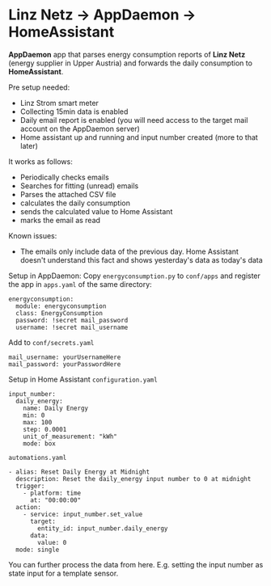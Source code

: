 # Linz Netz -> AppDaemon -> HomeAssistant

**AppDaemon** app that parses energy consumption reports of **Linz Netz** (energy supplier in Upper Austria) and forwards the daily consumption to **HomeAssistant**.

Pre setup needed:
- Linz Strom smart meter
- Collecting 15min data is enabled 
- Daily email report is enabled (you will need access to the target mail account on the AppDaemon server)
- Home assistant up and running and input number created (more to that later)
  
It works as follows:
- Periodically checks emails
- Searches for fitting (unread) emails
- Parses the attached CSV file
- calculates the daily consumption
- sends the calculated value to Home Assistant
- marks the email as read

Known issues:
- The emails only include data of the previous day. Home Assistant doesn't understand this fact and shows yesterday's data as today's data

Setup in AppDaemon:
Copy `energyconsumption.py` to `conf/apps` and register the app in `apps.yaml` of the same directory:
```
energyconsumption:
  module: energyconsumption
  class: EnergyConsumption
  password: !secret mail_password
  username: !secret mail_username
```
Add to `conf/secrets.yaml`
```
mail_username: yourUsernameHere
mail_password: yourPasswordHere
```

Setup in Home Assistant
`configuration.yaml`
```
input_number:
  daily_energy:
    name: Daily Energy
    min: 0
    max: 100
    step: 0.0001
    unit_of_measurement: "kWh"
    mode: box
```

`automations.yaml`
```
- alias: Reset Daily Energy at Midnight
  description: Reset the daily_energy input number to 0 at midnight
  trigger:
    - platform: time
      at: "00:00:00"
  action:
    - service: input_number.set_value
      target:
        entity_id: input_number.daily_energy
      data:
        value: 0
  mode: single

```
You can further process the data from here. E.g. setting the input number as state input for a template sensor.

